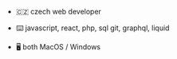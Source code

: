 - 🇨🇿 czech web developer
- ⌨️ javascript, react, php, sql
     git, graphql, liquid

- 🖥️ both MacOS / Windows
<!---
asajfik/asajfik is a ✨ special ✨ repository because its `README.md` (this file) appears on your GitHub profile.
You can click the Preview link to take a look at your changes.
--->
